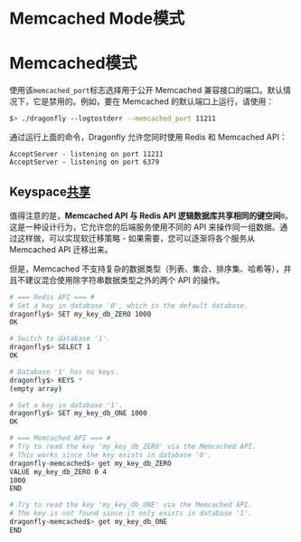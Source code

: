 # Memcached Mode模式
# Memcached模式
使用该`memcached_port`标志选择用于公开 Memcached 兼容接口的端口。默认情况下，它是禁用的。例如，要在 Memcached 的默认端口上运行，请使用：

```bash
$> ./dragonfly --logtostderr --memcached_port 11211
```
通过运行上面的命令，Dragonfly 允许您同时使用 Redis 和 Memcached API：

```Plain Text
AcceptServer - listening on port 11211
AcceptServer - listening on port 6379
```
## Keyspace[共享](https://www.dragonflydb.io/docs/managing-dragonfly/memcached-mode#keyspace-sharing%20%22%E7%9B%B4%E6%8E%A5%E9%93%BE%E6%8E%A5%E5%88%B0%E5%AF%86%E9%92%A5%E7%A9%BA%E9%97%B4%E5%85%B1%E4%BA%AB%22)
值得注意的是，**Memcached API 与 Redis API 逻辑数据库共享相同的键空间**`0`。这是一种设计行为，它允许您的后端服务使用不同的 API 来操作同一组数据。通过这样做，可以实现软迁移策略 - 如果需要，您可以逐渐将各个服务从 Memcached API 迁移出来。

但是，Memcached 不支持复杂的数据类型（列表、集合、排序集、哈希等），并且不建议混合使用除字符串数据类型之外的两个 API 的操作。

```bash
# === Redis API === #
# Set a key in database '0', which is the default database.
dragonfly$> SET my_key_db_ZERO 1000
OK

# Switch to database '1'.
dragonfly$> SELECT 1
OK

# Database '1' has no keys.
dragonfly$> KEYS *
(empty array)

# Set a key in database '1'.
dragonfly$> SET my_key_db_ONE 1000
OK
```
```bash
# === Memcached API === #
# Try to read the key 'my_key_db_ZERO' via the Memcached API.
# This works since the key exists in database '0'.
dragonfly-memcached$> get my_key_db_ZERO
VALUE my_key_db_ZERO 0 4
1000
END

# Try to read the key 'my_key_db_ONE' via the Memcached API.
# The key is not found since it only exists in database '1'.
dragonfly-memcached$> get my_key_db_ONE 
END
```
